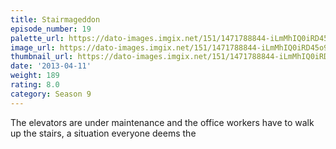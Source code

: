 ```yaml
---
title: Stairmageddon
episode_number: 19
palette_url: https://dato-images.imgix.net/151/1471788844-iLmMhIQ0iRD45o9ztPGapB94ByX.jpg?ixlib=rb-1.1.0&ch=DPR%2CWidth&auto=enhance&palette=json
image_url: https://dato-images.imgix.net/151/1471788844-iLmMhIQ0iRD45o9ztPGapB94ByX.jpg?ixlib=rb-1.1.0&ch=DPR%2CWidth&auto=compress%2Cformat&w=500
thumbnail_url: https://dato-images.imgix.net/151/1471788844-iLmMhIQ0iRD45o9ztPGapB94ByX.jpg?ixlib=rb-1.1.0&ch=DPR%2CWidth&auto=enhance&w=500&h=280&fit=crop&fm=jpg
date: '2013-04-11'
weight: 189
rating: 8.0
category: Season 9
---
```


The elevators are under maintenance and the office workers have to walk up the stairs, a situation everyone deems the